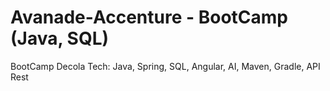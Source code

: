 # Avanade-Accenture - BootCamp (Java, SQL)
 BootCamp Decola Tech: Java, Spring, SQL, Angular, AI, Maven, Gradle, API Rest
